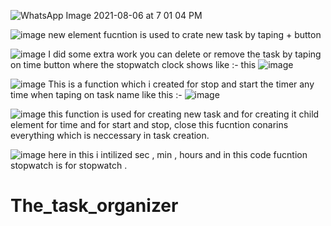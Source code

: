 ![WhatsApp Image 2021-08-06 at 7 01 04 PM](https://user-images.githubusercontent.com/51437465/128518108-19d783e0-0ca9-48fe-b31f-49edefe454d1.jpeg)






![image](https://user-images.githubusercontent.com/51437465/128518219-3f15420c-6171-4134-be66-57a0be3ce2f9.png)
new element fucntion is used to crate new task by taping + button


![image](https://user-images.githubusercontent.com/51437465/128518422-5ed368a7-8019-42cd-80fb-a5e4523f8edd.png)
I did some extra work you can delete or remove the task by taping on time button where the stopwatch clock shows
like :- this
![image](https://user-images.githubusercontent.com/51437465/128518743-4f75f57d-9aee-4d31-8279-7c4c5b62629a.png)


![image](https://user-images.githubusercontent.com/51437465/128518801-ae4656d9-385e-49ce-b86a-9b566b487535.png)
This is a function which i created for stop and start the timer any time when taping on task name  like this :- 
![image](https://user-images.githubusercontent.com/51437465/128519035-06539627-1966-469e-8778-6be6dccdc5df.png)


![image](https://user-images.githubusercontent.com/51437465/128519097-f081a2ae-9194-4f7e-9ef0-92f65f851533.png)
this function is used for  creating new task and for creating it child element for time and for start and stop, close 
this fucntion conarins everything which is neccessary in task creation.

![image](https://user-images.githubusercontent.com/51437465/128519869-3608ea41-163a-4029-852b-dbfe780be591.png)
here in this i intilized sec , min , hours and in this code fucntion stopwatch is for stopwatch .

# The_task_organizer

